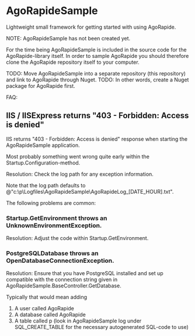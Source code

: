 # AgoRapideSample

Lightweight small framework for getting started with using AgoRapide. 

NOTE: AgoRapideSample has not been created yet. 

For the time being AgoRapideSample is included in the source code for the AgoRapide-library itself. In order to sample AgoRapide you should therefore clone the AgoRapide repository itself to your computer.

TODO: Move AgoRapideSample into a separate repository (this repository) and link to AgoRapide through Nuget. 
TODO: In other words, create a Nuget package for AgoRapide first.

FAQ:

## IIS / IISExpress returns "403 - Forbidden: Access is denied"

IIS returns "403 - Forbidden: Access is denied" response when starting the AgoRapideSample application.

Most probably something went wrong quite early within the Startup.Configuration-method. 

Resolution: Check the log path for any exception information. 

Note that the log path defaults to @"c:\p\Logfiles\AgoRapideSample\AgoRapideLog_[DATE_HOUR].txt".

The following problems are common:

### Startup.GetEnvironment throws an UnknownEnvironmentException. 

Resolution: Adjust the code within Startup.GetEnvironment.

### PostgreSQLDatabase throws an OpenDatabaseConnectionException. 

Resolution: Ensure that you have PostgreSQL installed and set up compatible with the connection string given in AgoRapideSample.BaseController.GetDatabase.

Typically that would mean adding 

1) A user called AgoRapide 
2) A database called AgoRapide 
3) A table called p (look in AgoRapideSample log under SQL_CREATE_TABLE for the necessary autogenerated SQL-code to use)

